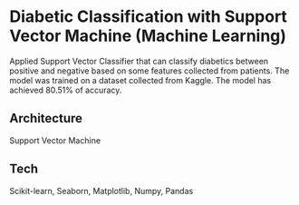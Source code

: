 # Diabetic Classification with Support Vector Machine (Machine Learning)
Applied Support Vector Classifier that
can classify diabetics between positive and negative based on some features collected from patients. The model was trained on
a dataset collected from Kaggle. The model has achieved 80.51% of accuracy.

## **Architecture**
Support Vector Machine

## **Tech**
Scikit-learn, Seaborn, Matplotlib, Numpy, Pandas
